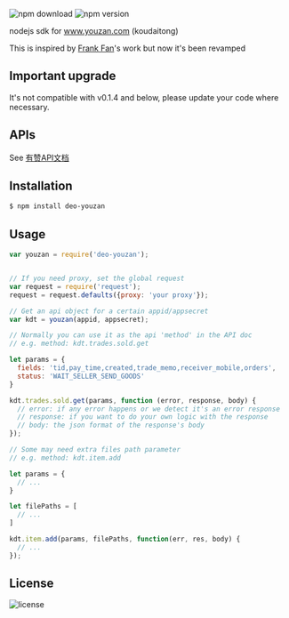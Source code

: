 ![npm download](https://img.shields.io/npm/dt/deo-youzan.svg)
![npm version](https://img.shields.io/npm/v/deo-youzan.svg)

nodejs sdk for www.youzan.com (koudaitong)

This is inspired by [Frank Fan](https://github.com/frankwaizi/youzan)'s work but now it's been revamped

## Important upgrade

It's not compatible with v0.1.4 and below, please update your code where necessary.

## APIs

See [有赞API文档](http://open.koudaitong.com/doc)

## Installation

```sh
$ npm install deo-youzan
```

## Usage
```js
var youzan = require('deo-youzan');


// If you need proxy, set the global request
var request = require('request');
request = request.defaults({proxy: 'your proxy'});

// Get an api object for a certain appid/appsecret
var kdt = youzan(appid, appsecret);

// Normally you can use it as the api 'method' in the API doc
// e.g. method: kdt.trades.sold.get

let params = {
  fields: 'tid,pay_time,created,trade_memo,receiver_mobile,orders',
  status: 'WAIT_SELLER_SEND_GOODS'
}

kdt.trades.sold.get(params, function (error, response, body) {
  // error: if any error happens or we detect it's an error response
  // response: if you want to do your own logic with the response
  // body: the json format of the response's body
});

// Some may need extra files path parameter
// e.g. method: kdt.item.add

let params = {
  // ...
}

let filePaths = [
  // ...
]

kdt.item.add(params, filePaths, function(err, res, body) {
  // ...
});
```
## License

![license](https://img.shields.io/npm/l/deo-youzan.svg)
